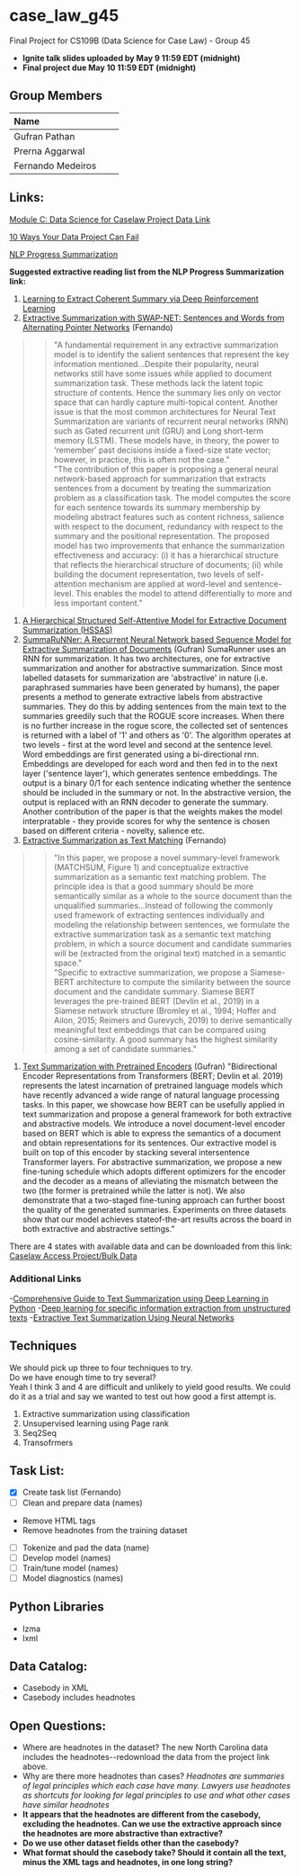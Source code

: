 # case_law_g45
Final Project for CS109B (Data Science for Case Law) - Group 45

 - **Ignite talk slides uploaded by May 9 11:59 EDT (midnight)**
 - **Final project due May 10 11:59 EDT (midnight)**

## Group Members

| Name          |  |   |
|:--------------|:-|:-:|
| Gufran Pathan |  |   |
| Prerna Aggarwal |  |   |
| Fernando Medeiros |  |   |

## Links:

[Module C: Data Science for Caselaw Project Data Link](https://drive.google.com/drive/folders/1Dvtk_rxNK-4tXYmRWZhX2no9TrFTu8SD)

[10 Ways Your Data Project Can Fail](https://drive.google.com/file/d/1I9ut6aRU9L9UNy83uA03rblIY7pl7GT1/view)

[NLP Progress Summarization](http://nlpprogress.com/english/summarization.html)

**Suggested extractive reading list from the NLP Progress Summarization link:**

 1. [Learning to Extract Coherent Summary via Deep Reinforcement Learning](https://www.aaai.org/ocs/index.php/AAAI/AAAI18/paper/view/16838/16118)
 1. [Extractive Summarization with SWAP-NET: Sentences and Words from Alternating Pointer Networks](http://aclweb.org/anthology/P18-1014) (Fernando)
  >>"A fundamental requirement in any extractive summarization model is to identify the salient sentences that represent the key information mentioned...Despite their popularity, neural networks still have some issues while applied to document summarization task. These methods lack the latent topic structure of contents. Hence the summary lies only on vector space that can hardly capture multi-topical content. Another issue is that the most common architectures for Neural Text Summarization are variants of recurrent neural networks (RNN) such as Gated recurrent unit (GRU) and Long short-term memory (LSTM). These models have, in theory, the power to ‘remember’ past decisions inside a fixed-size state vector; however, in practice, this is often not the case."  
  >>"The contribution of this paper is proposing a general neural network-based approach for summarization that extracts sentences from a document by treating the summarization problem as a classification task. The model computes the score for each sentence towards its summary membership by modeling abstract features such as content richness, salience with respect to the document, redundancy with respect to the summary and the positional representation. The proposed model has two improvements that enhance the summarization effectiveness and accuracy: (i) it has a hierarchical structure that reflects the hierarchical structure of documents; (ii) while building the document representation, two levels of self-attention mechanism are applied at word-level and sentence-level. This enables the model to attend differentially to more and less important content."  
 1. [A Hierarchical Structured Self-Attentive Model for Extractive Document Summarization (HSSAS)](https://ieeexplore.ieee.org/stamp/stamp.jsp?arnumber=8344797)
 1. [SummaRuNNer: A Recurrent Neural Network based Sequence Model for Extractive Summarization of Documents](https://arxiv.org/abs/1611.04230) (Gufran)
 SumaRunner uses an RNN for summarization. It has two architectures, one for extractive summarization and another for abstractive summarization. Since most labelled datasets for summarization are 'abstractive' in nature (i.e. paraphrased summaries have been generated by humans), the paper presents a method to generate extractive labels from abstractive summaries. They do this by adding sentences from the main text to the summaries greedily such that the ROGUE score increases. When there is no further increase in the rogue score, the collected set of sentences is returned with a label of '1' and others as '0'. The algorithm operates at two levels - first at the word level and second at the sentence level. Word embeddings are first generated using a bi-directional rnn. Embeddings are developed for each word and then fed in to the next layer ('sentence layer'), which generates sentence embeddings. The output is a binary 0/1 for each sentence indicating whether the sentence should be included in the summary or not. In the abstractive version, the output is replaced with an RNN decoder to generate the summary. Another contribution of the paper is that the weights makes the model interpratable - they provide scores for why the sentence is chosen based on different criteria - novelty, salience etc.
 1. [Extractive Summarization as Text Matching](https://arxiv.org/abs/2004.08795) (Fernando)
  >>"In this paper, we propose a novel summary-level framework (MATCHSUM, Figure 1) and conceptualize extractive summarization as a semantic text matching problem. The principle idea is that a good summary should be more semantically similar as a whole to the source document than the unqualified summaries...Instead of following the commonly used framework of extracting sentences individually and modeling the relationship between sentences, we formulate the extractive summarization task as a semantic text matching problem, in which a source document and candidate summaries will be (extracted from the original text) matched in a semantic space."  
  >>"Specific to extractive summarization, we propose a Siamese-BERT architecture to compute the similarity between the source document and the candidate summary. Siamese BERT leverages the pre-trained BERT (Devlin et al., 2019) in a Siamese network structure (Bromley et al., 1994; Hoffer and Ailon, 2015; Reimers and Gurevych, 2019) to derive semantically meaningful text embeddings that can be compared using cosine-similarity. A good summary has the highest similarity among a set of candidate summaries."  
 1. [Text Summarization with Pretrained Encoders](https://arxiv.org/abs/1908.08345) (Gufran)
 "Bidirectional Encoder Representations from Transformers (BERT; Devlin et al. 2019) represents the latest incarnation of pretrained language models which have recently advanced a wide range of natural language processing tasks. In this paper, we showcase how BERT can be usefully applied in text summarization and propose a general framework for both extractive and abstractive models. We introduce a novel document-level encoder based on BERT which is able to express the semantics of a document and obtain representations for its sentences. Our extractive model is built on top of this encoder by stacking several intersentence Transformer layers. For abstractive summarization, we propose a new fine-tuning schedule which adopts different optimizers for the encoder and the decoder as a means of alleviating the mismatch between the two (the former is pretrained while the latter is not). We also demonstrate that a two-staged fine-tuning approach can further boost the quality of the generated summaries. Experiments on three datasets show that our model achieves stateof-the-art results across the board in both extractive and abstractive settings."

There are 4 states with available data and can be downloaded from this link: [Caselaw Access Project/Bulk Data](https://case.law/bulk/download/)

### Additional Links

 -[Comprehensive Guide to Text Summarization using Deep Learning in Python](https://www.analyticsvidhya.com/blog/2019/06/comprehensive-guide-text-summarization-using-deep-learning-python/)
 -[Deep learning for specific information extraction from unstructured texts](https://towardsdatascience.com/deep-learning-for-specific-information-extraction-from-unstructured-texts-12c5b9dceada)
 -[Extractive Text Summarization Using Neural Networks](https://heartbeat.fritz.ai/extractive-text-summarization-using-neural-networks-5845804c7701)

## Techniques

We should pick up three to four techniques to try.  
 Do we have enough time to try several?  
  Yeah I think 3 and 4 are difficult and unlikely to yield good results. We could do it as a trial and say we wanted to test out how good a first attempt is.  

 1. Extractive summarization using classification
 1. Unsupervised learning using Page rank
 3. Seq2Seq
 4. Transofrmers

## Task List:

 - [x] Create task list (Fernando)
 - [ ] Clean and prepare data (names)
  - Remove HTML tags
  - Remove headnotes from the training dataset
 - [ ] Tokenize and pad the data (name)
 - [ ] Develop model (names)
 - [ ] Train/tune model (names)
 - [ ] Model diagnostics (names)

## Python Libraries

 - lzma
 - lxml

## Data Catalog:

 - Casebody in XML
 - Casebody includes headnotes

## Open Questions:

 - Where are headnotes in the dataset? The new North Carolina data includes the headnotes--redownload the data from the project link above.
 - Why are there more headnotes than cases? _Headnotes are summaries of legal principles which each case have many. Lawyers use headnotes as shortcuts for looking for legal principles to use and what other cases have similar headnotes_
 - **It appears that the headnotes are different from the casebody, excluding the headnotes. Can we use the extractive approach since the headnotes are more abstractive than extractive?**
 - **Do we use other dataset fields other than the casebody?**
 - **What format should the casebody take? Should it contain all the text, minus the XML tags and headnotes, in one long string?**
